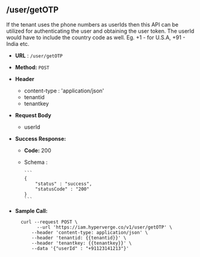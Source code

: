 ## /user/getOTP

If the tenant uses the phone numbers as userIds then this API can be utilized for authenticating the user and obtaining the user token. The userId would have to include the country code as well. Eg. +1 - for U.S.A, +91 - India etc.

* **URL** : `/user/getOTP`
  
* **Method:** `POST`

* **Header**
	
	- content-type : 'application/json'
	- tenantid 
	- tenantkey
	
* **Request Body**

	- userId
	  
* **Success Response:**

  * **Code:** 200 <br />
  * Schema : 
		
		```	
		{
			"status" : "success",
			"statusCode" : "200"
		}
		```
	

* **Sample Call:**

   	
    	curl --request POST \
  			  --url 'https://iam.hyperverge.co/v1/user/getOTP' \
            --header 'content-type: application/json' \
            --header 'tenantid: {{tenantid}}' \
            --header 'tenantkey: {{tenantkey}}' \
            --data '{"userId" : "+91123141213"}'
    	
    	
